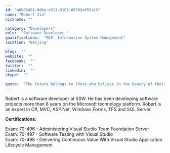 ```yaml
---
id: "a6b85481-0d6e-e311-8103-00783af55a15"
name: "Robert Jia"
nickname: ""

category: "Developers"
role:  "Software Developer "
qualifications:  "MCP, Information System Management"
location: "Beijing"

blog:  ""
website:  ""
facebook:  ""
twitter:  ""
linkedin:  ""
skype:  ""

quote:  "The future belongs to those who believe in the beauty of their dreams."
---
```


Robert is a software developer at SSW. He has been developing software projects more than 8 years on the Microsoft technology platform. Robert is an expert in C#, MVC, ASP.Net, Windows Forms, TFS and SQL Server.

**Certifications:**

Exam: 70-496 - Administering Visual Studio Team Foundation Server  
Exam: 70-497 - Software Testing with Visual Studio  
Exam: 70-498 - Delivering Continuous Value With Visual Studio Application Lifecycle Management
